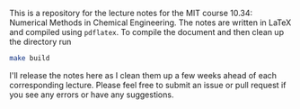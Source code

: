 This is a repository for the lecture notes for the MIT course 10.34: Numerical Methods in Chemical Engineering. The notes are written in LaTeX and compiled using `pdflatex`. To compile the document and then clean up the directory run

```bash
make build
```

I'll release the notes here as I clean them up a few weeks ahead of each corresponding lecture. Please feel free to submit an issue or pull request if you see any errors or have any suggestions.